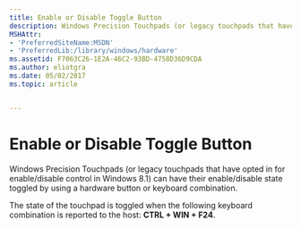 ```yaml
---
title: Enable or Disable Toggle Button
description: Windows Precision Touchpads (or legacy touchpads that have opted in for enable/disable control in Windows 8.1) can have their enable/disable state toggled by using a hardware button or keyboard combination.
MSHAttr:
- 'PreferredSiteName:MSDN'
- 'PreferredLib:/library/windows/hardware'
ms.assetid: F7063C26-1E2A-46C2-93BD-4758D36D9CDA
ms.author: eliotgra
ms.date: 05/02/2017
ms.topic: article


---
```


#  Enable or Disable Toggle Button


Windows Precision Touchpads (or legacy touchpads that have opted in for enable/disable control in Windows 8.1) can have their enable/disable state toggled by using a hardware button or keyboard combination.

The state of the touchpad is toggled when the following keyboard combination is reported to the host: **CTRL + WIN + F24**.

 

 






